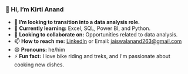 ### 👋 Hi, I’m Kirti Anand

- 👀 **I’m looking to transition into a data analysis role.**
- 🌱 **Currently learning:** Excel, SQL, Power BI, and Python.
- 💞️ **Looking to collaborate on:** Opportunities related to data analysis.
- 📫 **How to reach me:** [LinkedIn](https://www.linkedin.com/in/anandkirti19) or Email: jaiswalanand263@gmail.com
- 😄 **Pronouns:** he/him
- ⚡ **Fun fact:** I love bike riding and treks, and I'm passionate about cooking new dishes.


<!---
kirtianand19/kirtianand19 is a ✨ special ✨ repository because its `README.md` (this file) appears on your GitHub profile.
You can click the Preview link to take a look at your changes.
--->
